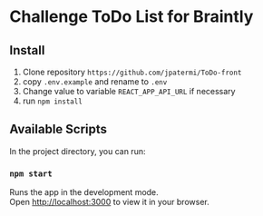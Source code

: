 # Challenge ToDo List for Braintly

## Install

1. Clone repository `https://github.com/jpatermi/ToDo-front`
2. copy `.env.example` and rename to `.env`
3. Change value to variable `REACT_APP_API_URL` if necessary
4. run `npm install`

## Available Scripts

In the project directory, you can run:

### `npm start`

Runs the app in the development mode.\
Open [http://localhost:3000](http://localhost:3000) to view it in your browser.

